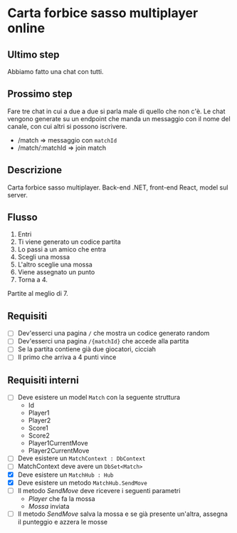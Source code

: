 # Carta forbice sasso multiplayer online

## Ultimo step

Abbiamo fatto una chat con tutti.

## Prossimo step

Fare tre chat in cui a due a due si parla male di quello che non c'è.
Le chat vengono generate su un endpoint che manda un messaggio con il nome del canale, con cui altri si possono iscrivere.

- /match => messaggio con `matchId`
- /match/:matchId => join match

## Descrizione

Carta forbice sasso multiplayer. Back-end .NET, front-end React, model sul server.

## Flusso

1. Entri
2. Ti viene generato un codice partita
3. Lo passi a un amico che entra
4. Scegli una mossa
5. L'altro sceglie una mossa
6. Viene assegnato un punto
7. Torna a 4.

Partite al meglio di 7.

## Requisiti

- [ ] Dev'esserci una pagina `/` che mostra un codice generato random
- [ ] Dev'esserci una pagina `/{matchId}` che accede alla partita
- [ ] Se la partita contiene già due giocatori, cicciah
- [ ] Il primo che arriva a 4 punti vince

## Requisiti interni

- [ ] Deve esistere un model `Match` con la seguente struttura
    - Id
    - Player1
    - Player2
    - Score1
    - Score2
    - Player1CurrentMove
    - Player2CurrentMove
- [ ] Deve esistere un `MatchContext : DbContext`
- [ ] MatchContext deve avere un `DbSet<Match>`
- [x] Deve esistere un `MatchHub : Hub`
- [x] Deve esistere un metodo `MatchHub.SendMove`
- [ ] Il metodo _SendMove_ deve ricevere i seguenti parametri
    - _Player_ che fa la mossa
    - _Mossa_ inviata
- [ ] Il metodo _SendMove_ salva la mossa e se già presente un'altra, assegna il punteggio e azzera le mosse